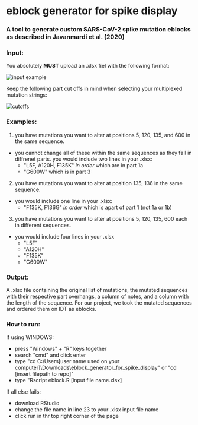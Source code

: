 # eblock generator for spike display
### A tool to generate custom SARS-CoV-2 spike mutation eblocks as described in Javanmardi et al. (2020)

### Input:
You absolutely **MUST** upload an .xlsx fiel with the following format:

![input example](https://user-images.githubusercontent.com/56274447/113521071-c89a0900-955c-11eb-8672-267904fe9ad9.png)

Keep the following part cut offs in mind when selecting your multiplexed mutation strings:

![cutoffs](https://user-images.githubusercontent.com/56274447/113521302-385cc380-955e-11eb-91ff-e1d95269a05f.png)

### Examples:
1. you have mutations you want to alter at positions 5, 120, 135, and 600 in the same sequence. 
- you cannot change all of these within the same sequences as they fall in diffrenet parts. you would include two lines in your .xlsx: 
  - "L5F, A120H, F135K" *in order* which are in part 1a
  - "G600W" which is in part 3
2. you have mutations you want to alter at position 135, 136 in the same sequence.
- you would include one line in your .xlsx:
  - "F135K, F136G" *in order* which is apart of part 1 (not 1a or 1b)
3. you have mutations you want to alter at positions 5, 120, 135, 600 each in different sequences. 
- you would include four lines in your .xlsx
  - "L5F"
  - "A120H"
  - "F135K"
  - "G600W"

### Output:
A .xlsx file containing the original list of mutations, the mutated sequences with their respective part overhangs, a column of notes, and a column with the length of the sequence. 
For our project, we took the mutated sequences and ordered them on IDT as eblocks. 


### How to run:
If using WINDOWS:
- press "Windows" + "R" keys together
- search "cmd" and click enter
- type "cd C:\Users\[user name used on your computer]\Downloads\eblock_generator_for_spike_display" or "cd [insert filepath to repo]"
- type "Rscript eblock.R [input file name.xlsx]

If all else fails:
- download RStudio
- change the file name in line 23 to your .xlsx input file name
- click run in thr top right corner of the page
